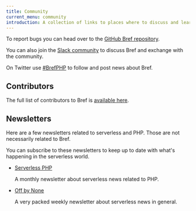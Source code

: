 ```yaml
---
title: Community
current_menu: community
introduction: A collection of links to places where to discuss and learn about Bref.
---
```


To report bugs you can head over to the [GitHub Bref repository](https://github.com/brefphp/bref).

You can also join the [Slack community](https://join.slack.com/t/brefworkspace/shared_invite/enQtNTcwMjU2NTcxNjAxLWRiZGUzZGJiZDNmZmM4NWUwMThhNjhlYmNiZTY2ZDEwMTBlOWY1NjAyOWQzODQxY2JkMjFmOGZjOWE0Y2YzZTg) to discuss Bref and exchange with the community.

On Twitter use [#BrefPHP](https://twitter.com/search?q=%23BrefPHP) to follow and post news about Bref.

## Contributors

The full list of contributors to Bref is [available here](https://github.com/brefphp/bref/graphs/contributors).

## Newsletters

Here are a few newsletters related to serverless and PHP. Those are not necessarily related to Bref.

You can subscribe to these newsletters to keep up to date with what's happening in the serverless world.

- [Serverless PHP](https://serverless-php.news/)

    A monthly newsletter about serverless news related to PHP.
- [Off by None](https://www.jeremydaly.com/newsletter/)

    A very packed weekly newsletter about serverless news in general.
